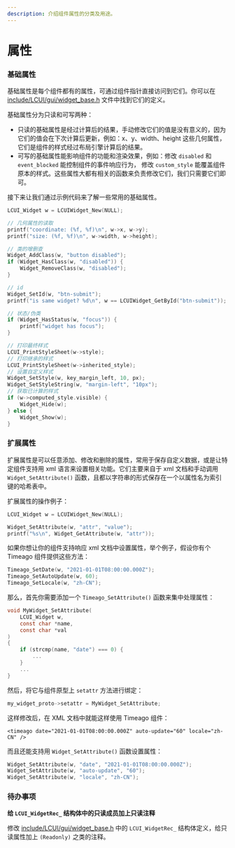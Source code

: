 ```yaml
---
description: 介绍组件属性的分类及用途。
---
```


# 属性

### 基础属性

基础属性是每个组件都有的属性，可通过组件指针直接访问到它们。你可以在 [include/LCUI/gui/widget\_base.h](https://github.com/lc-soft/LCUI/blob/345031d74ca65225ec3623e0c92d448f54f5052b/include/LCUI/gui/widget_base.h#L253-L336) 文件中找到它们的定义。

基础属性分为只读和可写两种：

* 只读的基础属性是经过计算后的结果，手动修改它们的值是没有意义的，因为它们的值会在下次计算后更新，例如：x、y、width、height 这些几何属性，它们是组件的样式经过布局引擎计算后的结果。
* 可写的基础属性能影响组件的功能和渲染效果，例如：修改 `disabled` 和 `event_blocked` 能控制组件的事件响应行为， 修改 `custom_style` 能覆盖组件原本的样式。这些属性大都有相关的函数来负责修改它们，我们只需要它们即可。

接下来让我们通过示例代码来了解一些常用的基础属性。

```c
LCUI_Widget w = LCUIWidget_New(NULL);

// 几何属性的读取
printf("coordinate: (%f, %f)\n", w->x, w->y);
printf("size: (%f, %f)\n", w->width, w->height);

// 类的增删查
Widget_AddClass(w, "button disabled");
if (Widget_HasClass(w, "disabled")) {
    Widget_RemoveClass(w, "disabled");
}

// id
Widget_SetId(w, "btn-submit");
printf("is same widget? %d\n", w == LCUIWidget_GetById("btn-submit"));

// 状态/伪类
if (Widget_HasStatus(w, "focus")) {
    printf("widget has focus");
}

// 打印最终样式
LCUI_PrintStyleSheet(w->style);
// 打印继承的样式
LCUI_PrintStyleSheet(w->inherited_style);
// 设置自定义样式
Widget_SetStyle(w, key_margin_left, 10, px);
Widget_SetStyleString(w, "margin-left", "10px");
// 获取已计算的样式
if (w->computed_style.visible) {
    Widget_Hide(w);
} else {
    Widget_Show(w);
}
```

### 扩展属性

扩展属性是可以任意添加、修改和删除的属性，常用于保存自定义数据，或是让特定组件支持用 xml 语言来设置相关功能。它们主要来自于 xml 文档和手动调用 `Widget_SetAttribute()`  函数，且都以字符串的形式保存在一个以属性名为索引键的哈希表中。

扩展属性的操作例子：

```c
LCUI_Widget w = LCUIWidget_New(NULL);

Widget_SetAttribute(w, "attr", "value");
printf("%s\n", Widget_GetAttribute(w, "attr"));
```

如果你想让你的组件支持响应 xml 文档中设置属性，举个例子，假设你有个 Timeago 组件提供这些方法：

```c
Timeago_SetDate(w, "2021-01-01T08:00:00.000Z");
Timeago_SetAutoUpdate(w, 60);
Timeago_SetLocale(w, "zh-CN");
```

那么，首先你需要添加一个 `Timeago_SetAttribute()` 函数来集中处理属性：

```c
void MyWidget_SetAttribute(
    LCUI_Widget w,
    const char *name,
    const char *val
)
{
    if (strcmp(name, "date") === 0) {
        ...
    }
    ...
}
```

然后，将它与组件原型上 `setattr` 方法进行绑定：

```c
my_widget_proto->setattr = MyWidget_SetAttribute;
```

这样修改后，在 XML 文档中就能这样使用 Timeago 组件：

```markup
<timeago date="2021-01-01T08:00:00.000Z" auto-update="60" locale="zh-CN" />
```

而且还能支持用 `Widget_SetAttribute()` 函数设置属性：

```c
Widget_SetAttribute(w, "date", "2021-01-01T08:00:00.000Z");
Widget_SetAttribute(w, "auto-update", "60");
Widget_SetAttribute(w, "locale", "zh-CN");
```

### 待办事项

**给 `LCUI_WidgetRec_` 结构体中的只读成员加上只读注释**

修改  [include/LCUI/gui/widget\_base.h](https://github.com/lc-soft/LCUI/blob/345031d74ca65225ec3623e0c92d448f54f5052b/include/LCUI/gui/widget_base.h#L253-L336) 中的 `LCUI_WidgetRec_` 结构体定义，给只读属性加上 `(Readonly)` 之类的注释。

